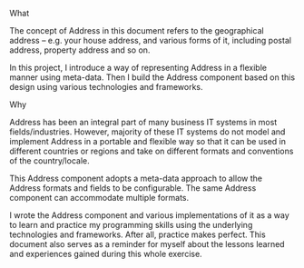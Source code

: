 What

The concept of Address in this document refers to the geographical address – e.g. your house address, and various forms of it, including postal address, property address and so on.

In this project, I introduce a way of representing Address in a flexible manner using meta-data. Then I build the Address component based on this design using various technologies and frameworks.

Why

Address has been an integral part of many business IT systems in most fields/industries. However, majority of these IT systems do not model and implement Address in a portable and flexible way so that it can be used in different countries or regions and take on different formats and conventions of the country/locale.

This Address component adopts a meta-data approach to allow the Address formats and fields to be configurable.  The same Address component can accommodate multiple formats.

I wrote the Address component and various implementations of it as a way to learn and practice my programming skills using the underlying technologies and frameworks. After all, practice makes perfect. This document also serves as a reminder for myself about the lessons learned and experiences gained during this whole exercise. 
